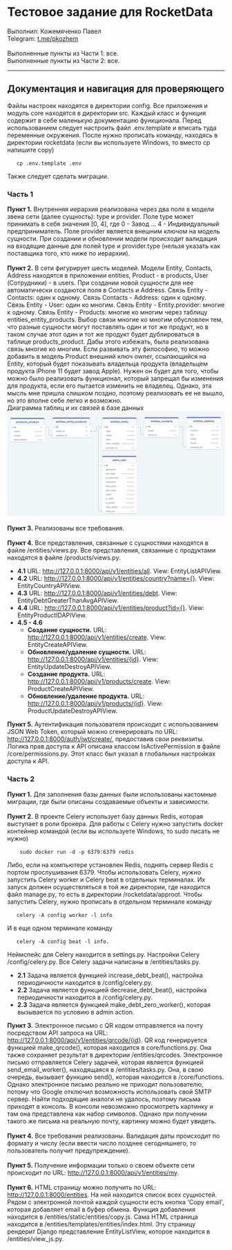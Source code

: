 # Тестовое задание для RocketData
Выполнил: Кожемяченко Павел<br>
Telegram: <a href="https://t.me/pkozhem">t.me/pkozhem</a><br><br>
Выполненные пункты из Части 1: все.<br>
Выполненные пункты из Части 2: все.<br>
<hr>
<h2>Документация и навигация для проверяющего</h2>
Файлы настроек находятся в директории config.
Все приложения и модуль core находятся в директории src.
Каждый класс и функция содержит в себе маленькую документацию функционала.
Перед использованием следует настроить файл .env.template и вписать туда переменные окружения. После нужно
прописать команду, находясь в директории rocketdata (если вы используете Windows, то вместо cp напишите copy)

```commandline
   cp .env.template .env
```

Также следует сделать миграции.
<br>
<h3>Часть 1</h3>
<b>Пункт 1.</b> Внутренняя иерархия реализована через два поля в модели звена сети (далее сущность): 
type и provider. Поле type может принимать в себя значения [0, 4], где 0 - Завод ... 4 - Индивидуальный 
предприниматель. Поле provider является внешним ключом на модель сущности. При создании и обновлении модели 
происходит валидация на входящие данные для полей type и provider.type (нельзя указать как поставщика того, 
кто ниже по иерархии).<br><br>
<b>Пункт 2.</b> В сети фигурирует шесть моделей. Модели Entity, Contacts, Address находятся в приложении entities, 
Product - в products, User (Сотрудники) - в users. При создании новой сущности для нее автоматически 
создаются поля в Contacts и Address. Связь Entity - Contacts: один к одному. Связь Contacts - Address: 
один к одному. Связь Entity - User: один ко многим. Связь Entity - Entity.provider: многие к одному. 
Связь Entity - Products: многие ко многим через таблицу entities_entity_products. 
Выбор связи многие ко многим обусловлен тем, что разные сущности могут поставлять один и тот же продукт, но 
в таком случае этот один и тот же продукт будет дублироваться в таблице products_product. Дабы этого 
избежать, была реализована связь многие ко многим. Если развивать эту философию, то можно добавить в модель 
Product внешний ключ owner, ссылающийся на Entity, который будет показывать владельца продукта 
(владельцем продукта iPhone 11 будет завод Apple). Нужен он будет для того, чтобы можно было реализовать 
функционал, который запрещал бы изменения для продукта, если его пытается изменить не владелец. Однако, 
эта мысль мне пришла слишком поздно, поэтому реализовать ее не вышло, но это вполне себе легко и возможно.<br>
Диаграмма таблиц и их связей в базе данных<br>
<img src="DBschema.png"/>
<br><br>
<b>Пункт 3.</b> Реализованы все требования.<br><br>
<b>Пункт 4.</b> Все представления, связанные с сущностями находятся в файле /entities/views.py. 
Все представления, связанные с продуктами находятся в файле /products/views.py.<br>
 
 - <b>4.1</b> URL: http://127.0.0.1:8000/api/v1/entities/all. View: EntityListAPIView.
 - <b>4.2</b> URL: http://127.0.0.1:8000/api/v1/entities/country?name={}. View: EntityCountryAPIView.
 - <b>4.3</b> URL: http://127.0.0.1:8000/api/v1/entities/debt. View: EntityDebtGreaterThanAvgAPIView.
 - <b>4.4</b> URL: http://127.0.0.1:8000/api/v1/entities/product?id={}. View: EntityProductIDAPIView.
 - <b>4.5 - 4.6</b> 
   - <b>Создание сущности.</b> URL: http://127.0.0.1:8000/api/v1/entities/create. View: EntityCreateAPIView.
   - <b>Обновление/удаление сущности.</b> URL: http://127.0.0.1:8000/api/v1/entities/{id}. View: EntityUpdateDestroyAPIView.
   - <b>Создание продукта.</b> URL: http://127.0.0.1:8000/api/v1/products/create. View: ProductCreateAPIView.
   - <b>Обновление/удаление продукта.</b> URL: http://127.0.0.1:8000/api/v1/products/{id}. View: ProductUpdateDestroyAPIView.

<b>Пункт 5.</b> Аутентификация пользователя происходит с использованием JSON Web Token, который можно 
сгенерировать по URL: http://127.0.0.1:8000/auth/jwt/create/, предоставив свои реквизиты. Логика прав 
доступа к API описана классом IsActivePermission в файле /core/permissions.py. Этот класс был указал в 
глобальных настройках доступа к API.

<h3>Часть 2</h4>
<b>Пункт 1.</b> Для заполнения базы данных были использованы кастомные миграции, где были описаны создаваемые
объекты и зависимости.<br><br>
<b>Пункт 2.</b> В проекте Celery использует базу данных Redis, которая выступает в роли брокера. 
Для работы с Celery нужно запустить docker контейнер командой (если вы используете Windows, то sudo писать не нужно)

````commandline
    sudo docker run -d -p 6379:6379 redis
```` 

Либо, если на компьютере установлен Redis, поднять сервер Redis с портом прослушивания 6379. 
Чтобы использовать Celery, нужно запустить Celery worker и Celery beat в отдельных терминалах. 
Их запуск должен осуществляться в той же директории, где находится файл manage.py, то есть в 
директории /rocketdata/approot. Чтобы запустить Celery, нужно прописать в отдельном терминале команду

```commandline
   celery -A config worker -l info
```

И в еще одном терминале команду 

```commandline
   celery -A config beat -l info.
```

Неймспейс для Celery находится в settings.py. Настройки Celery /config/celery.py. 
Все Celery задачи написаны в /entities/tasks.py.

- <b>2.1</b> Задача является функцией increase_debt_beat(), настройка периодичности находится в /config/celery.py.
- <b>2.2</b> Задача является функцией decrease_debt_beat(), настройка периодичности находится в /config/celery.py.
- <b>2.3</b> Задача является функцией make_debt_zero_worker(), которая вызывается по условию в admin action.

<b>Пункт 3.</b> Электронное письмо с QR кодом отправляется на почту посредством API запроса на 
URL: http://127.0.0.1:8000/api/v1/entities/qrcode/{id}. QR код генерируется функцией make_qrcode(), 
которая находится в core/functions.py. Она также сохраняет результат в директории /entities/qrcodes. 
Электронное письмо отправляется Celery задачей, которая является функцией send_email_worker(), находящаяся 
в /entities/tasks.py. Она, в свою очередь, вызывает функцию send(), которая находится в /core/functions. 
Однако электронное письмо реально не приходит пользователю, потому что Google отключил возможность использовать 
свой SMTP сервер. Найти подходящие аналоги не удалось, поэтому письма приходят в консоль. 
В консоли невозможно просмотреть картинку и там она представлена как набор символов. Однако при получении такого 
же письма на реальную почту, картинку можно будет увидеть.<br><br>
<b>Пункт 4.</b> Все требования реализованы. Валидация даты происходит по формату и числу (если ввести
число позднее сегодняшнего, то пользователь получит предупреждение).<br><br>
<b>Пункт 5.</b> Получение информации только о своем объекте сети происходит по 
URL: http://127.0.0.1:8000/api/v1/entities/my. <br><br>
<b>Пункт 6.</b> HTML страницу можно получить по URL: http://127.0.0.1:8000/entities. На ней находится список 
всех сущностей. Рядом с электронной почтой каждой сущности есть кнопка 'Copy email', которая добавляет 
email в буфер обмена. Функция добавления находится в /entities/static/entities/copy.js. Сама HTML страница 
находится в /entities/templates/entities/index.html. Эту страницу рендерит Django представление 
EntityListView, которое находится в /entities/view_js.py.
